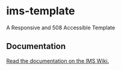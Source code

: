 # ims-template
A Responsive and 508 Accessible Template

## Documentation
[Read the documentation on the IMS Wiki.](https://wiki01.imsweb.com/display/WebDev/Responsive+and+Accessible+Template)
